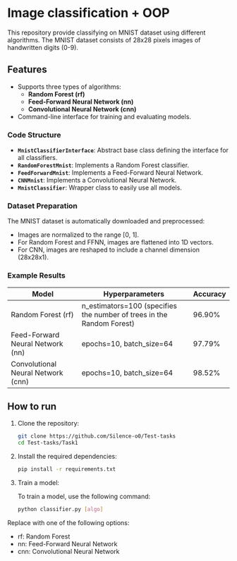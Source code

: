 # Image classification + OOP

This repository provide classifying on MNIST dataset using different algorithms. The MNIST dataset consists of 28x28 pixels images of handwritten digits (0-9).

## Features

- Supports three types of algorithms:
  - **Random Forest (rf)**
  - **Feed-Forward Neural Network (nn)**
  - **Convolutional Neural Network (cnn)**
- Command-line interface for training and evaluating models.

### Code Structure

- **`MnistClassifierInterface`**: Abstract base class defining the interface for all classifiers.
- **`RandomForestMnist`**: Implements a Random Forest classifier.
- **`FeedForwardMnist`**: Implements a Feed-Forward Neural Network.
- **`CNNMnist`**: Implements a Convolutional Neural Network.
- **`MnistClassifier`**: Wrapper class to easily use all models.

### Dataset Preparation

The MNIST dataset is automatically downloaded and preprocessed:
- Images are normalized to the range [0, 1].
- For Random Forest and FFNN, images are flattened into 1D vectors.
- For CNN, images are reshaped to include a channel dimension (28x28x1).

### Example Results

| Model       | Hyperparameters  | Accuracy  |
|-------------|-----------|-----------|
| Random Forest (rf) | n_estimators=100 (specifies the number of trees in the Random Forest)    | 96.90%    |
| Feed-Forward Neural Network (nn) | epochs=10, batch_size=64 | 97.79% |
| Convolutional Neural Network (cnn) | epochs=10, batch_size=64 | 98.52% |


## How to run

1. Clone the repository:

   ```bash
   git clone https://github.com/Silence-o0/Test-tasks
   cd Test-tasks/Task1
   ```

2. Install the required dependencies:

   ```bash
   pip install -r requirements.txt
   ```

3. Train a model:
   
   To train a model, use the following command:

   ```bash
   python classifier.py [algo]
   ```

  Replace <algo> with one of the following options:
  - rf: Random Forest
  - nn: Feed-Forward Neural Network
  - cnn: Convolutional Neural Network

